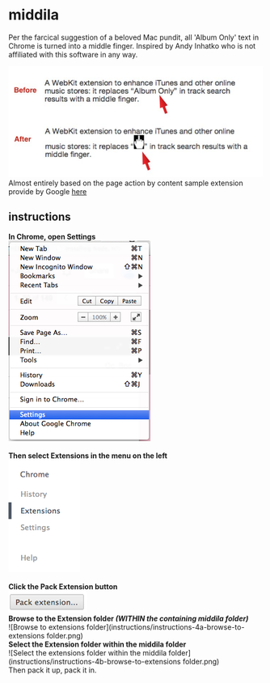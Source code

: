 middila
=======

Per the farcical suggestion of a beloved Mac pundit, all 'Album Only' text in Chrome is turned into a middle finger. Inspired by Andy Inhatko who is not affiliated with this software in any way.

![Before and after](before_and_after.jpg)<br>
Almost entirely based on the page action by content sample extension provide by Google  [here](http://chrome-apps-doc2.appspot.com/trunk/extensions/samples.html#fad62e9f7f55a4c7a8add7662b166779)


instructions
--------
**In Chrome, open Settings**<br>
![Select settings](instructions/instructions-1-select-settings.png)<br>
<br>
**Then select Extensions in the menu on the left**<br>
![Select extensions](instructions/instructions-2-select-extensions.png)<br>
<br>
**Click the Pack Extension button**<br>
![Click the pack extension button](instructions/instructions-3-click-pack-extension-button.png)<br>
**Browse to the Extension folder *(WITHIN the containing middila folder)***<br>
![Browse to extensions folder](instructions/instructions-4a-browse-to-extensions folder.png)<br>
**Select the Extension folder within the middila folder**<br>
![Select the extensions folder within the middila folder](instructions/instructions-4b-browse-to-extensions folder.png)<br>
Then pack it up, pack it in.
